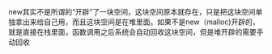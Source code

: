 new其实不是所谓的“开辟”了一块空间，这块空间原本就存在，只是把这块空间单独拿出来给自己用，而且这块空间是在堆里面。如果不是new（malloc)开辟的，就是直接在栈里面，函数调用之后系统会自动回收这块空间，但是堆开辟的需要手动回收